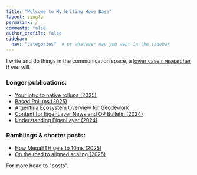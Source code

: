 ```yaml
---
title: "Welcome to My Writing Home Base"
layout: single
permalink: /
comments: false
author_profile: false
sidebar:
  nav: "categories"  # or whatever nav you want in the sidebar
---
```


I write and do things in the communication space, a [lower case r researcher](https://dba.xyz/how-to-do-lower-case-r-research/) if you will.

### Longer publications:
* [Your intro to native rollups (2025)](https://www.web3citizen.xyz/research/rollups/native-rollups)
* [Based Rollups (2025)](https://www.web3citizen.xyz/research/rollups/based-rollups)
* [Argentina Ecosystem Overview for Geodework](https://geodework.com/blog/argentina-ethereum-ecosystem-overview)
* [Content for EigenLayer News and OP Bulletin (2024)](https://paragraph.xyz/@web3citizenxyz)
* [Understanding EigenLayer (2024)](https://www.web3citizen.xyz/research/eigenlayer)

### Ramblings & shorter posts:
* [How MegaETH gets to 10ms (2025)](https://eugeniatel.github.io/megaeth)
* [On the road to aligned scaling (2025)](https://eugeniatel.github.io/aligned-scaling)

For more head to "posts".